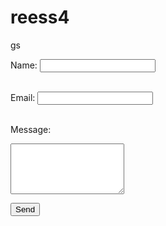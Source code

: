 # reess4
gs

<form id="contactForm" action="https://formsubmit.co/sssssssssssss@gmail.com" method="POST">
  <label for="name">Name:</label>
  <input type="text" name="name" required><br><br>

  <label for="email">Email:</label>
  <input type="email" name="email" required><br><br>

  <label for="message">Message:</label><br>
  <textarea name="message" rows="5" required></textarea><br>

  <input type="hidden" name="_captcha" value="false">

  <button type="submit">Send</button>
</form>

<script>
  document.getElementById("contactForm").addEventListener("submit", function (e) {
    e.preventDefault(); // prevent default form submission

    // Create and append _next input
    const nextInput = document.createElement("input");
    nextInput.type = "hidden";
    nextInput.name = "_next";
    nextInput.value = window.location.origin + "/#/email-sent";

    this.appendChild(nextInput);

    // Submit the form manually after adding the hidden input
    this.submit();
  });
</script>
